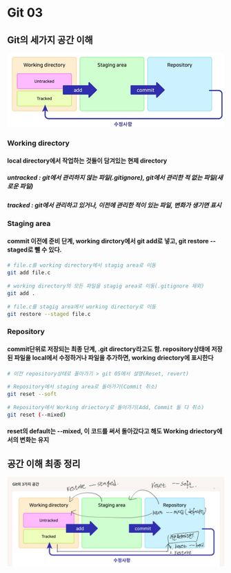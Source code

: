 # Git 03



## Git의 세가지 공간 이해

![git 3-1](..\images\2022-02-25-Git03\git31.jpg)

### Working directory

#### 	local directory에서 작업하는 것들이 담겨있는 현제 directory

##### 		untracked : git에서 관리하지 않는 파일(.gitignore), git에서 관리한 적 없는 파일(새로운 파일)

##### 		tracked : git에서 관리하고 있거나, 이전에 관리한 적이 있는 파일, 변화가 생기면 표시



### Staging area

#### 	commit 이전에 준비 단계, working dirctory에서 git add로 넣고, git restore --staged로 뺄 수 있다.	

```bash
# file.c를 working directory에서 stagig area로 이동
git add file.c
```

```bash
# working directory의 모든 파일을 stagig area로 이동(.gitignore 제외)
git add .
```

```bash
# file.c를 stagig area에서 working directory로 이동
git restore --staged file.c
```



### Repository

#### 	commit단위로 저장되는 최종 단계, .git directory라고도 함. repository상태에 저장된 파일을 local에서 수정하거나 파일을 추가하면, working driectory에 표시한다

```bash
# 이전 repository상태로 돌아가기 > git 05에서 설명(Reset, revert)
```

```bash
# Repository에서 staging area로 돌아가기(Commit 취소)
git reset --soft
```

```bash
# Repository에서 Working driectory로 돌아가기(Add, Commit 둘 다 취소)
git reset (--mixed)
```

#### 	reset의 default는  --mixed, 이 코드를 써서 돌아갔다고 해도 Working driectory에서의 변화는 유지



## 공간 이해 최종 정리

![git 3-2](..\images\2022-02-25-Git03\git32.png)
